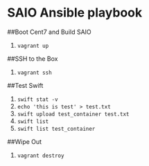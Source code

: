 SAIO Ansible playbook
=====================
##Boot Cent7 and Build SAIO 
 1. `vagrant up`

##SSH to the Box
 1. `vagrant ssh`

##Test Swift
 1. `swift stat -v`
 1. `echo 'this is test' > test.txt`
 1. `swift upload test_container test.txt`
 1. `swift list `
 1. `swift list test_container`

##Wipe Out
 1. `vagrant destroy`

